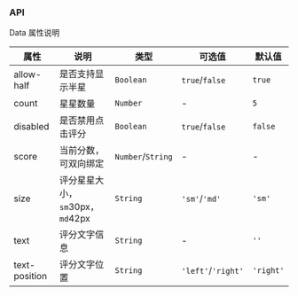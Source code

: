 ### API

Data 属性说明

| 属性 | 说明 | 类型 | 可选值 | 默认值 |
| --- | --- | --- | --- | --- |
| allow-half | 是否支持显示半星 | `Boolean` | `true`/`false` | `true` |
| count | 星星数量 | `Number` | - | `5` |
| disabled | 是否禁用点击评分 | `Boolean` | `true`/`false` | `false` |
| score | 当前分数，可双向绑定 | `Number`/`String` | - | - |
| size | 评分星星大小，`sm`30px，`md`42px | `String` | `'sm'`/`'md'` | `'sm'` |
| text | 评分文字信息 | `String` | - | `''` |
| text-position | 评分文字位置 | `String` | `'left'`/`'right'` | `'right'` |
